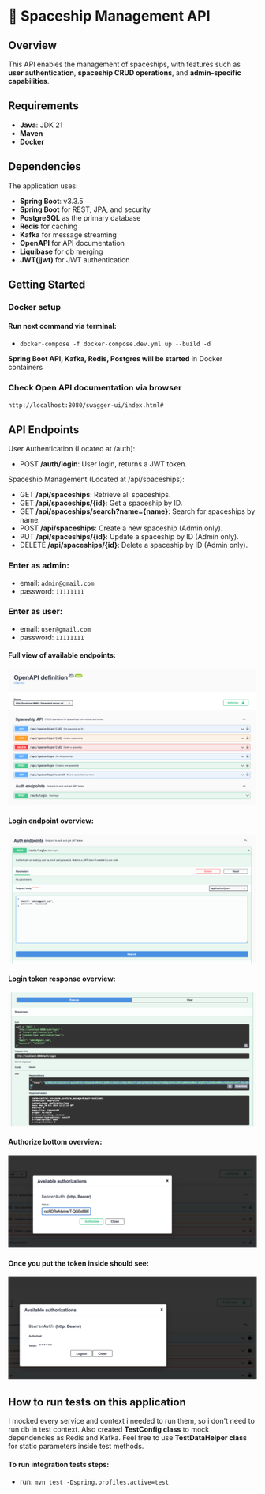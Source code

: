 
# 🚀 **Spaceship Management API**

## **Overview**

This API enables the management of spaceships, with features such as **user authentication**, **spaceship CRUD operations**, and **admin-specific capabilities**.

## **Requirements**

- **Java**: JDK 21
- **Maven**
- **Docker**

## **Dependencies**

The application uses:
- **Spring Boot**: v3.3.5
- **Spring Boot** for REST, JPA, and security
- **PostgreSQL** as the primary database
- **Redis** for caching
- **Kafka** for message streaming
- **OpenAPI** for API documentation
- **Liquibase** for db merging
- **JWT(jjwt)** for JWT authentication

## **Getting Started**
### **Docker setup**
#### Run next command via terminal: 
- `docker-compose -f docker-compose.dev.yml up --build -d`

**Spring Boot API, Kafka, Redis, Postgres will be started** in Docker containers


### Check Open API documentation via browser 
`http://localhost:8080/swagger-ui/index.html#`

## API Endpoints
User Authentication (Located at /auth):
- POST **/auth/login**: User login, returns a JWT token.

Spaceship Management (Located at /api/spaceships):
- GET **/api/spaceships**: Retrieve all spaceships.
- GET **/api/spaceships/{id}**: Get a spaceship by ID.
- GET **/api/spaceships/search?name={name}**: Search for spaceships by name.
- POST **/api/spaceships**: Create a new spaceship (Admin only).
- PUT **/api/spaceships/{id}**: Update a spaceship by ID (Admin only).
- DELETE **/api/spaceships/{id}**: Delete a spaceship by ID (Admin only).

### Enter as admin:
- email:    `admin@gmail.com`
- password: `11111111`

### Enter as user:
- email:    `user@gmail.com`
- password: `11111111`



#### Full view of available endpoints:
![open_api_schema.png](src/main/resources/static/open_api_schema.png)
#### Login endpoint overview:
![open_api_schema.png](src/main/resources/static/login_endpoint.png)
#### Login token response overview:
![open_api_schema.png](src/main/resources/static/token_response.png)
#### Authorize bottom overview:
![open_api_schema.png](src/main/resources/static/input_token.png)
#### Once you put the token inside should see:
![open_api_schema.png](src/main/resources/static/should_see_after_token_input.png)




## How to run tests on this application
I mocked every service and context i needed to run them, so i don't need to run db in test context.
Also created **TestConfig class** to mock dependencies as Redis and Kafka. 
Feel free to use **TestDataHelper class** for static parameters inside test methods. 


#### To run integration tests steps:

- run: `mvn test -Dspring.profiles.active=test`



